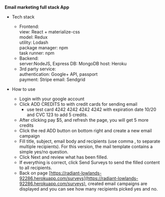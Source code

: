 **Email marketing full stack App**

 - Tech stack
 	 - Frontend:  
    view: React + materialize-css  
    model: Redux  
    utility: Lodash  
    package manager: npm  
    task runner: npm  
	 - Backend:  
	    server:NodeJS, Express
	    DB: MongoDB
	    host: Heroku  
   	 - 3rd party service:  
    authentication: Google+ API, passport  
    payment: Stripe 
    email: Sendgrid  
    
 - How to use
	 - Login with your google account
	 - Click ADD CREDITS to with credit cards for sending email
		 - use test card  4242 4242 4242 4242 with expiration date 10/20 and CVC 123 to add 5 credits. 
	 - After clicking pay $5, and refresh the page, you will get 5 more credits
	 - Click the red ADD button on bottom right and create a new email campaign
	 - Fill title, subject, email body and recipients (use comma , to separate multiple recipients). For this version, the mail template contains a simple yes/no question.
	 - Click Next and review what has been filled.
	 - If everything is correct, click Send Surveys to send the filled content to all recipients.
	 - Back on page [https://radiant-lowlands-92286.herokuapp.com/surveys](https://radiant-lowlands-92286.herokuapp.com/surveys), created email campaigns are displayed and you can see how many recipients picked yes and no.
	 
    
    